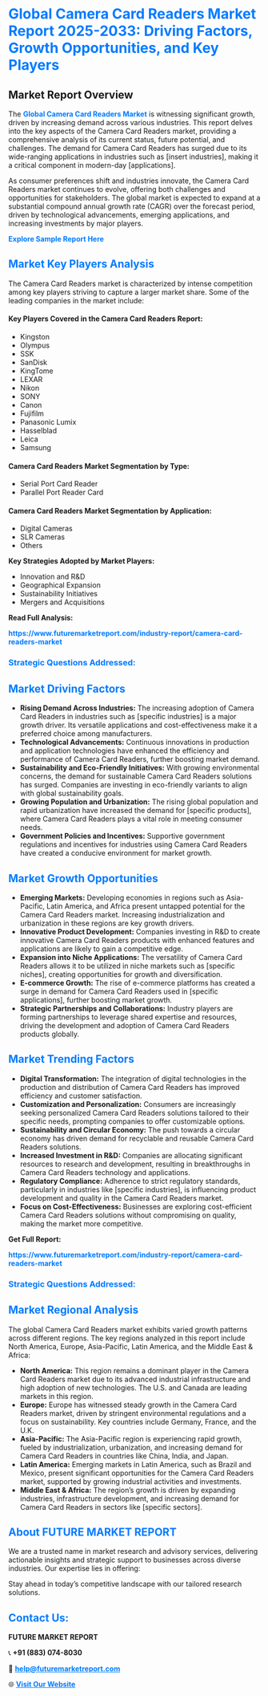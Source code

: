 <h1 style="color: #007BFF;">Global Camera Card Readers Market Report 2025-2033: Driving Factors, Growth Opportunities, and Key Players</h1>

<section id="overview">
<h2>Market Report Overview</h2>
<p>The <a href="https://www.futuremarketreport.com/industry-report/camera-card-readers-market" style="color: #007BFF; text-decoration: none;"><strong>Global Camera Card Readers Market</strong></a> is witnessing significant growth, driven by increasing demand across various industries. This report delves into the key aspects of the Camera Card Readers market, providing a comprehensive analysis of its current status, future potential, and challenges. The demand for Camera Card Readers has surged due to its wide-ranging applications in industries such as [insert industries], making it a critical component in modern-day [applications].</p>
<p>As consumer preferences shift and industries innovate, the Camera Card Readers market continues to evolve, offering both challenges and opportunities for stakeholders. The global market is expected to expand at a substantial compound annual growth rate (CAGR) over the forecast period, driven by technological advancements, emerging applications, and increasing investments by major players.</p>
</section>

<section id="overview">
<p><a href="https://www.futuremarketreport.com/request-sample/reportId=115891" style="color: #007BFF; text-decoration: none;"><strong>Explore Sample Report Here</strong></a></p>
</section>

<section id="key-players">
<h2 style="color: #007BFF;">Market Key Players Analysis</h2>
<p>The Camera Card Readers market is characterized by intense competition among key players striving to capture a larger market share. Some of the leading companies in the market include:</p>
<h4>Key Players Covered in the Camera Card Readers Report:</h4>
<ul><li>Kingston</li><li>Olympus</li><li>SSK</li><li>SanDisk</li><li>KingTome</li><li>LEXAR</li><li>Nikon</li><li>SONY</li><li>Canon</li><li>Fujifilm</li><li>Panasonic Lumix</li><li>Hasselblad</li><li>Leica</li><li>Samsung</li></ul>
<h4>Camera Card Readers Market Segmentation by Type:</h4>
<ul><li>Serial Port Card Reader</li><li>Parallel Port Reader Card</li></ul>

<h4>Camera Card Readers Market Segmentation by Application:</h4>
<ul><li>Digital Cameras</li><li>SLR Cameras</li><li>Others</li></ul>
<p><strong>Key Strategies Adopted by Market Players:</strong></p>
<ul>
<li>Innovation and R&D</li>
<li>Geographical Expansion</li>
<li>Sustainability Initiatives</li>
<li>Mergers and Acquisitions</li>
</ul>
</section>

<section>
<p><strong>Read Full Analysis: </strong></p><a href="https://www.futuremarketreport.com/industry-report/camera-card-readers-market" style="color: #007BFF; text-decoration: none;"><strong>https://www.futuremarketreport.com/industry-report/camera-card-readers-market</strong></a>
<h3 style="color: #007BFF;">Strategic Questions Addressed:</h3>
</section>

<section id="driving-factors">
<h2 style="color: #007BFF;">Market Driving Factors</h2>
<ul>
<li><strong>Rising Demand Across Industries:</strong> The increasing adoption of Camera Card Readers in industries such as [specific industries] is a major growth driver. Its versatile applications and cost-effectiveness make it a preferred choice among manufacturers.</li>
<li><strong>Technological Advancements:</strong> Continuous innovations in production and application technologies have enhanced the efficiency and performance of Camera Card Readers, further boosting market demand.</li>
<li><strong>Sustainability and Eco-Friendly Initiatives:</strong> With growing environmental concerns, the demand for sustainable Camera Card Readers solutions has surged. Companies are investing in eco-friendly variants to align with global sustainability goals.</li>
<li><strong>Growing Population and Urbanization:</strong> The rising global population and rapid urbanization have increased the demand for [specific products], where Camera Card Readers plays a vital role in meeting consumer needs.</li>
<li><strong>Government Policies and Incentives:</strong> Supportive government regulations and incentives for industries using Camera Card Readers have created a conducive environment for market growth.</li>
</ul>
</section>

<section id="growth-opportunities">
<h2 style="color: #007BFF;">Market Growth Opportunities</h2>
<ul>
<li><strong>Emerging Markets:</strong> Developing economies in regions such as Asia-Pacific, Latin America, and Africa present untapped potential for the Camera Card Readers market. Increasing industrialization and urbanization in these regions are key growth drivers.</li>
<li><strong>Innovative Product Development:</strong> Companies investing in R&D to create innovative Camera Card Readers products with enhanced features and applications are likely to gain a competitive edge.</li>
<li><strong>Expansion into Niche Applications:</strong> The versatility of Camera Card Readers allows it to be utilized in niche markets such as [specific niches], creating opportunities for growth and diversification.</li>
<li><strong>E-commerce Growth:</strong> The rise of e-commerce platforms has created a surge in demand for Camera Card Readers used in [specific applications], further boosting market growth.</li>
<li><strong>Strategic Partnerships and Collaborations:</strong> Industry players are forming partnerships to leverage shared expertise and resources, driving the development and adoption of Camera Card Readers products globally.</li>
</ul>
</section>

<section id="trending-factors">
<h2 style="color: #007BFF;">Market Trending Factors</h2>
<ul>
<li><strong>Digital Transformation:</strong> The integration of digital technologies in the production and distribution of Camera Card Readers has improved efficiency and customer satisfaction.</li>
<li><strong>Customization and Personalization:</strong> Consumers are increasingly seeking personalized Camera Card Readers solutions tailored to their specific needs, prompting companies to offer customizable options.</li>
<li><strong>Sustainability and Circular Economy:</strong> The push towards a circular economy has driven demand for recyclable and reusable Camera Card Readers solutions.</li>
<li><strong>Increased Investment in R&D:</strong> Companies are allocating significant resources to research and development, resulting in breakthroughs in Camera Card Readers technology and applications.</li>
<li><strong>Regulatory Compliance:</strong> Adherence to strict regulatory standards, particularly in industries like [specific industries], is influencing product development and quality in the Camera Card Readers market.</li>
<li><strong>Focus on Cost-Effectiveness:</strong> Businesses are exploring cost-efficient Camera Card Readers solutions without compromising on quality, making the market more competitive.</li>
</ul>
</section>

<section>
<p><strong>Get Full Report: </strong></p><a href="https://www.futuremarketreport.com/industry-report/camera-card-readers-market" style="color: #007BFF; text-decoration: none;"><strong>https://www.futuremarketreport.com/industry-report/camera-card-readers-market</strong></a>
<h3 style="color: #007BFF;">Strategic Questions Addressed:</h3>
</section>


<section id="regional-analysis">
<h2 style="color: #007BFF;">Market Regional Analysis</h2>
<p>The global Camera Card Readers market exhibits varied growth patterns across different regions. The key regions analyzed in this report include North America, Europe, Asia-Pacific, Latin America, and the Middle East & Africa:</p>
<ul>
<li><strong>North America:</strong> This region remains a dominant player in the Camera Card Readers market due to its advanced industrial infrastructure and high adoption of new technologies. The U.S. and Canada are leading markets in this region.</li>
<li><strong>Europe:</strong> Europe has witnessed steady growth in the Camera Card Readers market, driven by stringent environmental regulations and a focus on sustainability. Key countries include Germany, France, and the U.K.</li>
<li><strong>Asia-Pacific:</strong> The Asia-Pacific region is experiencing rapid growth, fueled by industrialization, urbanization, and increasing demand for Camera Card Readers in countries like China, India, and Japan.</li>
<li><strong>Latin America:</strong> Emerging markets in Latin America, such as Brazil and Mexico, present significant opportunities for the Camera Card Readers market, supported by growing industrial activities and investments.</li>
<li><strong>Middle East & Africa:</strong> The region’s growth is driven by expanding industries, infrastructure development, and increasing demand for Camera Card Readers in sectors like [specific sectors].</li>
</ul>
</section>

<footer>
<h2 style="color: #007BFF;">About FUTURE MARKET REPORT</h2>
<p>We are a trusted name in market research and advisory services, delivering actionable insights and strategic support to businesses across diverse industries. Our expertise lies in offering:</p>

<p>Stay ahead in today’s competitive landscape with our tailored research solutions.</p>

<h2 style="color: #007BFF;">Contact Us:</h2>
<p><strong>FUTURE MARKET REPORT</strong></p>
<p>📞 <strong>+91 (883) 074-8030</strong></p>
<p>📧 <strong><a href="mailto:help@futuremarketreport.com" style="color: #007BFF;">help@futuremarketreport.com</a></strong></p>
<p>🌐 <strong><a href="https://www.futuremarketreport.com/" style="color: #007BFF;">Visit Our Website</a></strong></p>
</footer>